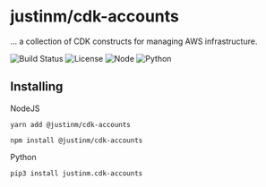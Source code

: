 # justinm/cdk-accounts

... a collection of CDK constructs for managing AWS infrastructure.

![Build Status](https://github.com/justinm/cdk-constructs/actions/workflows/build.yml/badge.svg)
![License](https://img.shields.io/github/license/justinm/cdk-constructs)
![Node](https://img.shields.io/node/v/@justinm/cdk-accounts/latest)
![Python](https://img.shields.io/pypi/pyversions/justinm.cdk-accounts)

## Installing

NodeJS

```shell
yarn add @justinm/cdk-accounts

npm install @justinm/cdk-accounts
```

Python

```shell
pip3 install justinm.cdk-accounts
```
